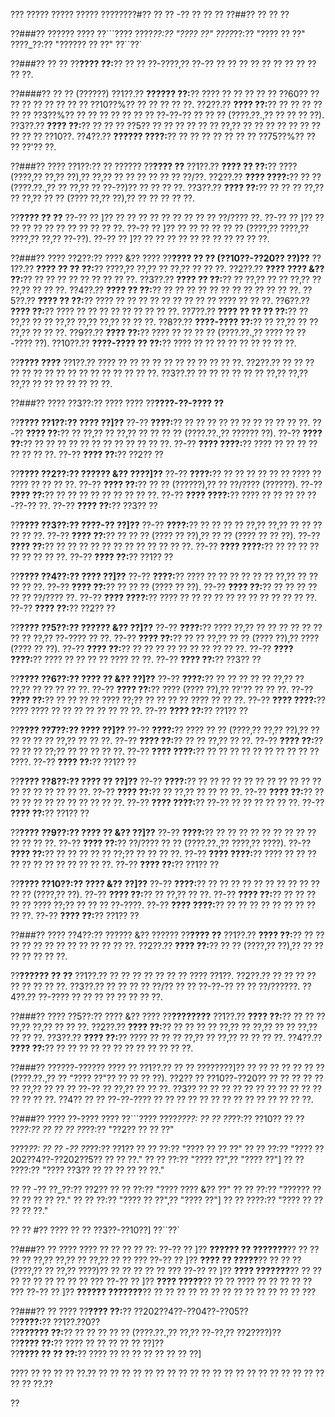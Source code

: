 ??? ????? ????? ????? ????????#?? ?? ?? -?? ?? ?? ??
??##?? ?? ?? ??

??###?? ?????? ????
??```????
????_??:?? "???? ??"
????_??:?? "???? ?? ??"
????_??:?? "?????? ?? ??"
??``??`

??###?? ?? ??
??**???? ??:**?? ?? ?? ??-????,?? ??-?? ?? ?? ?? ?? ?? ?? ?? ?? ?? ?? ??.

??####?? ?? ?? (??????)
??1??.?? **?????? ??:**?? ???? ?? ?? ?? ?? ?? ??60?? ?? ?? ?? ?? ?? ?? ?? ?? ??10??%?? ?? ?? ?? ?? ??.
??2??.?? **???? ??:**?? ?? ?? ?? ?? ?? ?? ??3??%?? ?? ?? ?? ?? ?? ?? ?? ??-??-?? ?? ?? ?? (????.??.,?? ?? ?? ?? ??).
??3??.?? **???? ??:**?? ?? ?? ?? ??5?? ?? ?? ?? ?? ?? ?? ??,?? ?? ?? ?? ?? ?? ?? ?? ?? ?? ?? ??10??.
??4??.?? **?????? ????:**?? ?? ?? ?? ?? ?? ?? ?? ??75??%?? ?? ?? ??'?? ??.

??###?? ???? ??1??:?? ?? ??????
??**???? ??**
??1??.?? **???? ?? ??:**?? ???? (????,?? ??,?? ??),?? ??,?? ?? ?? ?? ?? ?? ?? ??/??.
??2??.?? **???? ????:**?? ?? ?? (????.??.,?? ?? ??,?? ?? ??-??)?? ?? ?? ?? ??.
??3??.?? **???? ??:**?? ?? ?? ?? ??,?? ?? ??,?? ?? ?? (???? ??,?? ??),?? ?? ?? ?? ?? ??.

??**???? ?? ??**
??-?? ?? ]?? ?? ?? ?? ?? ?? ?? ?? ?? ?? ??/???? ??.
??-?? ?? ]?? ?? ?? ?? ?? ?? ?? ?? ?? ?? ?? ??.
??-?? ?? ]?? ?? ?? ?? ?? ?? ?? (????,?? ????,?? ????,?? ??,?? ??-??).
??-?? ?? ]?? ?? ?? ?? ?? ?? ?? ?? ?? ?? ?? ??.

??###?? ???? ??2??:?? ???? &?? ????
??**???? ?? ?? (??10??-??20?? ??)??**
??1??.?? **???? ?? ?? ??:**?? ????,?? ??,?? ?? ??,?? ?? ?? ??.
??2??.?? **???? ???? &?? ??:**?? ?? ?? ?? ?? ?? ?? ?? ?? ??.
??3??.?? **???? ?? ??:**?? ?? ??,?? ?? ?? ??,?? ?? ??,?? ?? ?? ??.
??4??.?? **???? ?? ??:**?? ?? ?? ?? ?? ?? ?? ?? ?? ?? ?? ?? ??.
??5??.?? **???? ?? ??:**?? ???? ?? ?? ?? ?? ?? ?? ?? ?? ?? ???? ?? ?? ??.
??6??.?? **???? ??:**?? ???? ?? ?? ?? ?? ?? ?? ?? ?? ??.
??7??.?? **???? ?? ?? ?? ??:**?? ?? ??,?? ?? ?? ??,?? ??,?? ??,?? ?? ?? ??.
??8??.?? **????-???? ??:**?? ?? ??,?? ?? ?? ??,?? ?? ?? ??.
??9??.?? **???? ??:**?? ???? ?? ?? ?? ?? (????.??.,?? ???? ?? ??-???? ??).
??10??.?? **????-???? ?? ??:**?? ???? ?? ?? ?? ?? ?? ?? ?? ?? ??.

??**???? ????**
??1??.?? ???? ?? ?? ?? ?? ?? ?? ?? ?? ?? ?? ??.
??2??.?? ?? ?? ?? ?? ?? ?? ?? ?? ?? ?? ?? ?? ?? ?? ?? ??.
??3??.?? ?? ?? ?? ?? ?? ?? ??,?? ??,?? ??,?? ?? ?? ?? ?? ?? ?? ??.

??###?? ???? ??3??:?? ???? ????
??**????-??-???? ??**

??**???? ??1??:?? ???? ??]??**
??-?? **????:**?? ?? ?? ?? ?? ?? ?? ?? ?? ?? ?? ??.
??-?? **???? ??:**?? ?? ??,?? ?? ??,?? ?? ?? ?? ?? (????.??.,?? ?????? ??).
??-?? **???? ??:**?? ?? ?? ?? ?? ?? ?? ?? ?? ?? ?? ?? ??.
??-?? **???? ????:**?? ???? ?? ?? ?? ?? ?? ?? ?? ??.
??-?? **???? ??:**?? ??2?? ??

??**???? ??2??:?? ?????? &?? ????]??**
??-?? **????:**?? ?? ?? ?? ?? ?? ?? ???? ?? ???? ?? ?? ?? ??.
??-?? **???? ??:**?? ?? ?? (??????),?? ?? ??/???? (??????).
??-?? **???? ??:**?? ?? ?? ?? ?? ?? ?? ?? ?? ??.
??-?? **???? ????:**?? ???? ?? ?? ?? ?? ??-??-?? ??.
??-?? **???? ??:**?? ??3?? ??

??**???? ??3??:?? ????-?? ??]??**
??-?? **????:**?? ?? ?? ?? ?? ??,?? ??,?? ?? ?? ?? ?? ?? ??.
??-?? **???? ??:**?? ?? ?? ?? (???? ?? ??),?? ?? ?? (???? ?? ?? ??).
??-?? **???? ??:**?? ?? ?? ?? ?? ?? ?? ?? ?? ?? ?? ?? ??.
??-?? **???? ????:**?? ?? ?? ?? ?? ?? ?? ?? ?? ??.
??-?? **???? ??:**?? ??1?? ??

??**???? ??4??:?? ???? ??]??**
??-?? **????:**?? ???? ?? ?? ?? ?? ?? ?? ??,?? ?? ?? ?? ?? ??.
??-?? **???? ??:**?? ?? ?? ?? (???? ?? ??).
??-?? **???? ??:**?? ?? ?? ?? ?? ?? ?? ??/???? ??.
??-?? **???? ????:**?? ???? ?? ?? ?? ?? ?? ?? ?? ?? ?? ?? ?? ??.
??-?? **???? ??:**?? ??2?? ??

??**???? ??5??:?? ?????? &?? ??]??**
??-?? **????:**?? ???? ??,?? ?? ?? ?? ?? ?? ?? ?? ?? ??,?? ??-???? ?? ??.
??-?? **???? ??:**?? ?? ?? ??,?? ?? ?? (???? ??),?? ???? (???? ?? ??).
??-?? **???? ??:**?? ?? ?? ?? ?? ?? ?? ?? ?? ?? ??.
??-?? **???? ????:**?? ???? ?? ?? ?? ?? ???? ?? ??.
??-?? **???? ??:**?? ??3?? ??

??**???? ??6??:?? ???? ?? &?? ??]??**
??-?? **????:**?? ?? ?? ?? ?? ?? ??,?? ?? ??,?? ?? ?? ?? ?? ??.
??-?? **???? ??:**?? ???? (???? ??),?? ??'?? ?? ?? ??.
??-?? **???? ??:**?? ?? ?? ?? ?? ???? ??;?? ?? ?? ?? ?? ???? ?? ?? ??.
??-?? **???? ????:**?? ???? ???? ?? ?? ?? ?? ?? ?? ?? ??.
??-?? **???? ??:**?? ??1?? ??

??**???? ??7??:?? ???? ??]??**
??-?? **????:**?? ???? ?? ?? (????,?? ??,?? ??),?? ?? ?? ?? ?? ?? ??,?? ?? ?? ??.
??-?? **???? ??:**?? ?? ?? ??,?? ?? ??.
??-?? **???? ??:**?? ?? ?? ?? ??;?? ?? ?? ?? ?? ??.
??-?? **???? ????:**?? ?? ?? ?? ?? ?? ?? ?? ?? ?? ?? ????.
??-?? **???? ??:**?? ??1?? ??

??**???? ??8??:?? ???? ?? ??]??**
??-?? **????:**?? ?? ?? ?? ?? ?? ?? ?? ?? ?? ?? ?? ?? ?? ?? ?? ?? ?? ??.
??-?? **???? ??:**?? ?? ??,?? ?? ?? ?? ??.
??-?? **???? ??:**?? ?? ?? ?? ?? ?? ?? ?? ?? ?? ?? ??.
??-?? **???? ????:**?? ??-?? ?? ?? ?? ?? ?? ??.
??-?? **???? ??:**?? ??1?? ??

??**???? ??9??:?? ???? ?? &?? ??]??**
??-?? **????:**?? ?? ?? ?? ?? ?? ?? ?? ?? ?? ?? ?? ?? ??.
??-?? **???? ??:**?? ??/???? ?? ?? (????.??.,?? ????,?? ????).
??-?? **???? ??:**?? ?? ?? ?? ?? ?? ??;?? ?? ?? ?? ??.
??-?? **???? ????:**?? ???? ?? ?? ?? ?? ?? ?? ?? ?? ?? ?? ?? ??.
??-?? **???? ??:**?? ??1?? ??

??**???? ??10??:?? ???? &?? ??]??**
??-?? **????:**?? ?? ?? ?? ?? ?? ?? ?? ?? ?? ?? ?? ?? (????,?? ??).
??-?? **???? ??:**?? ?? ??,?? ?? ??.
??-?? **???? ??:**?? ?? ?? ?? ?? ?? ???? ??;?? ?? ?? ?? ??-????.
??-?? **???? ????:**?? ?? ?? ?? ?? ?? ?? ?? ?? ?? ??.
??-?? **???? ??:**?? ??1?? ??

??###?? ???? ??4??:?? ?????? &?? ??????
??**???? ??**
??1??.?? **???? ??:**?? ?? ?? ?? ?? ?? ?? ?? ?? ?? ?? ?? ?? ??.
??2??.?? **???? ??:**?? ?? ?? (????,?? ??),?? ?? ?? ?? ?? ?? ?? ??.

??**?????? ?? ??**
??1??.?? ?? ?? ?? ?? ?? ?? ?? ???? ??1??.
??2??.?? ?? ?? ?? ?? ?? ?? ?? ?? ??.
??3??.?? ?? ?? ?? ?? ??/?? ?? ?? ??-??-?? ?? ?? ??/??????.
??4??.?? ??-???? ?? ?? ?? ?? ?? ?? ?? ??.

??###?? ???? ??5??:?? ???? &?? ????
??**????????**
??1??.?? **???? ??:**?? ?? ?? ?? ??,?? ??,?? ?? ?? ??.
??2??.?? **???? ??:**?? ?? ?? ?? ?? ??,?? ?? ??,?? ?? ?? ??,?? ?? ?? ??.
??3??.?? **???? ??:**?? ???? ?? ?? ?? ??,?? ?? ??,?? ?? ?? ?? ??.
??4??.?? **???? ??:**?? ?? ?? ?? ?? ?? ?? ?? ?? ?? ?? ?? ??.

??###?? ??????-?????? ???? ??
??1??.?? ?? ?? ????????]?? ?? ?? ?? ?? ?? ?? ?? (????.??.,?? ?? "???? ??"?? ?? ?? ?? ??).
??2?? ?? ??10??-??20?? ?? ?? ?? ?? ?? ?? ??,?? ?? ?? ?? ??-?? ?? ??,?? ?? ?? ??.
??3?? ?? ?? ?? ?? ?? ?? ?? ?? ?? ?? ?? ?? ?? ?? ??.
??4?? ?? ?? ??-??-???? ?? ?? ?? ?? ?? ?? ?? ?? ?? ?? ?? ?? ?? ??.

??###?? ???? ??-???? ????
??```????
????_????:
?? ?? ??_??:?? ??10??
?? ?? ??_??:?? ??
?? ?? ??_??:?? "??2?? ?? ?? ??"

????_??:
?? ?? -?? ??_??:?? ??1??
??   ?? ??:?? "???? ?? ?? ??"
??   ?? ??:?? "???? ??202??4??-??202??5?? ?? ?? ??."
??   ?? ??:?? "???? ??",?? "???? ??"]
??   ?? ????:?? "???? ??3?? ?? ?? ?? ?? ?? ??."

?? ?? -?? ??_??:?? ??2??
??   ?? ??:?? "???? ???? &?? ??"
??   ?? ??:?? "?????? ?? ?? ?? ?? ?? ??."
??   ?? ??:?? "???? ?? ??",?? "???? ??"]
??   ?? ????:?? "???? ?? ?? ?? ?? ??."

?? ?? #?? ???? ?? ?? ??3??-??10??]
??``??`

??###?? ?? ????
???? ?? ?? ?? ?? ??:
??-?? ?? ]?? **?????? ?? ???????**?? ?? ?? ?? ?? ??,?? ??,?? ?? ??,?? ?? ?? ???
??-?? ?? ]?? **???? ?? ?????**?? ?? ?? ?? (????,?? ?? ??,?? ????)?? ?? ?? ?? ?? ?? ???
??-?? ?? ]?? **???? ???????**?? ?? ?? ?? ?? ?? ?? ?? ?? ?? ???
??-?? ?? ]?? **???? ?????**?? ?? ?? ???? ?? ?? ?? ?? ?? ???
??-?? ?? ]?? **?????? ???????**?? ?? ?? ?? ?? ?? ?? ?? ?? ?? ?? ?? ?? ?? ???

??###?? ?? ????
??**???? ??:**?? ??202??4??-??04??-??05??  
??**????:**?? ??1??.??0??  
??**?????? ??:**?? ?? ?? ?? ?? ?? (????.??.,?? ??,?? ??-??,?? ??2????)??  
??**???? ??:**?? ???? ?? ?? ?? ?? ?? ??]??  
??**???? ?? ?? ??:**?? ???? ?? ?? ?? ?? ?? ?? ?? ??]

???? ?? ?? ?? ?? ??.?? ?? ?? ?? ?? ?? ?? ?? ?? ?? ?? ?? ?? ?? ?? ?? ?? ?? ?? ?? ?? ?? ?? ??.??

??